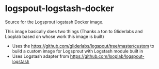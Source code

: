 # logspout-logstash-docker

Source for the Logsprout logstash Docker image. 

This image basically does two things (Thanks a ton to Gliderlabs and Looplab based on whose work this image is built)

* Uses the https://github.com/gliderlabs/logspout/tree/master/custom to build a custom image for Logsprout with Logstash module built in
* Uses Logstash adapter from https://github.com/looplab/logspout-logstash

